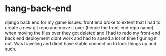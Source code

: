 # hang-back-end
django back end for my game
issues:
front end broke to extent that I had to create a new git repo and move it over (hence the front-end repo name)
when moving the files over they got deleted and I had to redo my front-end
back end deployment didnt work and had to spend a lot of time figuring it out.
Was traveling and didnt have stable connection to look things up and such.

